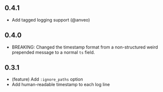 ## 0.4.1
* Add tagged logging support (@anveo)

## 0.4.0

* BREAKING: Changed the timestamp format from a non-structured weird prepended message to a normal `ts` field.

## 0.3.1

* (feature) Add `:ignore_paths` option
* Add human-readable timestamp to each log line
